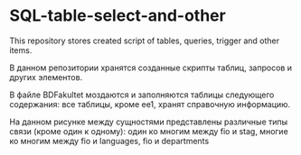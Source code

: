 # SQL-table-select-and-other

This repository stores created script of tables, queries, trigger and other items.

В данном репозитории хранятся созданные скрипты таблиц, запросов и других элементов.

В файле BDFakultet моздаются и заполняются таблицы следующего содержания: все таблицы, кроме ee1, хранят справочную информацию.
 
На данном рисунке между сущностями представлены различные типы связи (кроме один к одному): один ко многим между fio и stag, многие ко многим между fio и languages, fio и departments
